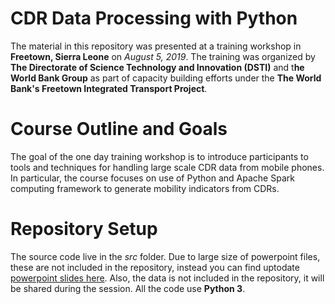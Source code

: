 # CDR Data Processing with Python

The material in this repository was presented at a training workshop in **Freetown, Sierra Leone** on *August 5, 2019*. The training was organized by **The Directorate of Science Technology and Innovation (DSTI)** and t**he World Bank Group** as part of capacity building efforts under the **The World Bank's Freetown Integrated Transport Project**.

# Course Outline and Goals
The goal of the one day training workshop is to introduce participants to tools and techniques for handling large scale CDR data from mobile phones. In particular, the course focuses on use of Python and Apache Spark computing framework to generate mobility indicators from CDRs.


# Repository Setup
The source code live in the *src* folder. Due to large size of powerpoint files, these are not included in the repository, instead you can find uptodate [powerpoint slides here](https://drive.google.com/drive/folders/1De7WJEfil3fgOKQ2zbPR01jR8U6-B4dv?usp=sharing). Also, the data is not included in the repository, it will be shared during the session. All the code use **Python 3**.



